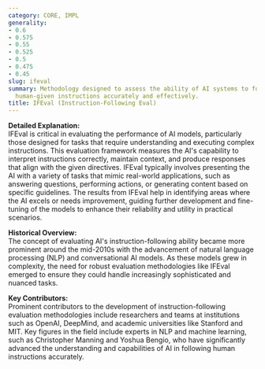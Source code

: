 ```yaml
---
category: CORE, IMPL
generality:
- 0.6
- 0.575
- 0.55
- 0.525
- 0.5
- 0.475
- 0.45
slug: ifeval
summary: Methodology designed to assess the ability of AI systems to follow and execute
  human-given instructions accurately and effectively.
title: IFEval (Instruction-Following Eval)
---
```


**Detailed Explanation:**  
IFEval is critical in evaluating the performance of AI models, particularly those designed for tasks that require understanding and executing complex instructions. This evaluation framework measures the AI's capability to interpret instructions correctly, maintain context, and produce responses that align with the given directives. IFEval typically involves presenting the AI with a variety of tasks that mimic real-world applications, such as answering questions, performing actions, or generating content based on specific guidelines. The results from IFEval help in identifying areas where the AI excels or needs improvement, guiding further development and fine-tuning of the models to enhance their reliability and utility in practical scenarios.

**Historical Overview:**  
The concept of evaluating AI's instruction-following ability became more prominent around the mid-2010s with the advancement of natural language processing (NLP) and conversational AI models. As these models grew in complexity, the need for robust evaluation methodologies like IFEval emerged to ensure they could handle increasingly sophisticated and nuanced tasks.

**Key Contributors:**  
Prominent contributors to the development of instruction-following evaluation methodologies include researchers and teams at institutions such as OpenAI, DeepMind, and academic universities like Stanford and MIT. Key figures in the field include experts in NLP and machine learning, such as Christopher Manning and Yoshua Bengio, who have significantly advanced the understanding and capabilities of AI in following human instructions accurately.